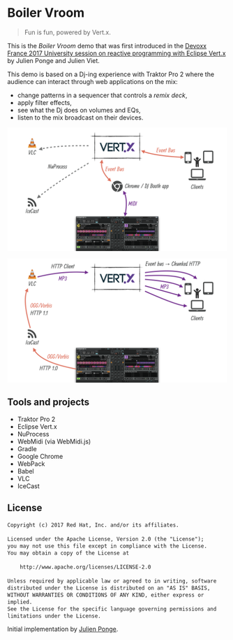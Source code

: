 # Boiler Vroom

> Fun is fun, powered by Vert.x.

This is the _Boiler Vroom_ demo that was first introduced in the [Devoxx France 2017 University session on reactive programming with Eclipse Vert.x](https://www.youtube.com/watch?v=ZkWsilpiSqw) by Julien Ponge and Julien Viet.

This demo is based on a Dj-ing experience with Traktor Pro 2 where the audience can interact through web applications on the mix:

* change patterns in a sequencer that controls a _remix deck_,
* apply filter effects,
* see what the Dj does on volumes and EQs,
* listen to the mix broadcast on their devices.

![Events](events.png)

![Sound streaming](sound-streaming.png)

## Tools and projects

* Traktor Pro 2
* Eclipse Vert.x
* NuProcess
* WebMidi (via WebMidi.js)
* Gradle
* Google Chrome
* WebPack
* Babel
* VLC
* IceCast

## License

    Copyright (c) 2017 Red Hat, Inc. and/or its affiliates.

    Licensed under the Apache License, Version 2.0 (the "License");
    you may not use this file except in compliance with the License.
    You may obtain a copy of the License at

        http://www.apache.org/licenses/LICENSE-2.0

    Unless required by applicable law or agreed to in writing, software
    distributed under the License is distributed on an "AS IS" BASIS,
    WITHOUT WARRANTIES OR CONDITIONS OF ANY KIND, either express or implied.
    See the License for the specific language governing permissions and
    limitations under the License.

Initial implementation by [Julien Ponge](https://julien.ponge.org/).
